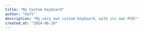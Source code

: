 ```yaml
---
title: "My Custom Keyboard"
author: "Haft"
description: "My very own custom keyboard, with its own PCB!"
created_at: "2024-06-20"
---
```

